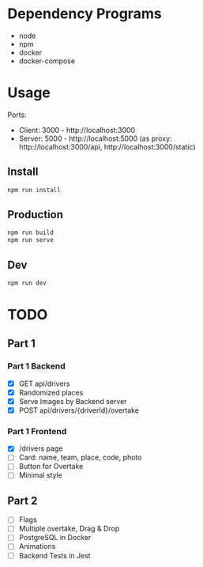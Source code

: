 # Dependency Programs

- node
- npm
- docker
- docker-compose

# Usage

Ports:

- Client: 3000 - http://localhost:3000
- Server: 5000 - http://localhost:5000 (as proxy: http://localhost:3000/api, http://localhost:3000/static)

## Install

```sh
npm run install
```

## Production

```sh
npm run build
npm run serve
```

## Dev

```sh
npm run dev
```

# TODO

## Part 1

### Part 1 Backend

- [x] GET api/drivers
- [x] Randomized places
- [x] Serve Images by Backend server
- [x] POST api/drivers/{driverId}/overtake

### Part 1 Frontend

- [x] /drivers page
- [ ] Card: name, team, place, code, photo
- [ ] Button for Overtake
- [ ] Minimal style

## Part 2

- [ ] Flags
- [ ] Multiple overtake, Drag & Drop
- [ ] PostgreSQL in Docker
- [ ] Animations
- [ ] Backend Tests in Jest
